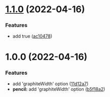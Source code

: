 # [1.1.0](https://github.com/swissglider/testVite/compare/v1.0.0...v1.1.0) (2022-04-16)


### Features

* add true ([ac10478](https://github.com/swissglider/testVite/commit/ac10478e85c2ee4e89849603c42842bafccb8b3e))

# 1.0.0 (2022-04-16)


### Features

* add 'graphiteWidth' option ([11d12a7](https://github.com/swissglider/testVite/commit/11d12a7c8d197be969a5a0d2cb1f5040587f4c74))
* **pencil:** add 'graphiteWidth' option ([b5f18a2](https://github.com/swissglider/testVite/commit/b5f18a2836630c3cb76d515cfcfd69e0954a749c))
